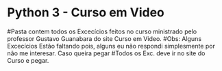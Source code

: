 # Python 3 - Curso em Video
#Pasta contem todos os Excecícios feitos no curso ministrado pelo professor Gustavo Guanabara do site Curso em Video.
#Obs: Alguns Excecícios Estão faltando pois, alguns eu não respondi simplesmente por não me interesar. Caso queira pegar
#Todos os Exc. deve ir no site do Curso e pegar. 
